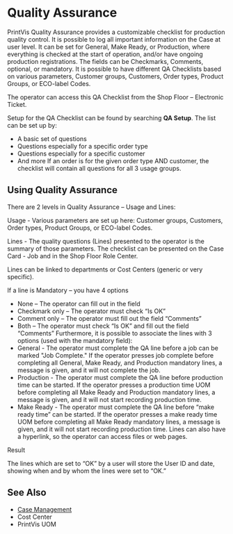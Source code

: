 # Quality Assurance
PrintVis Quality Assurance provides a customizable checklist for production quality control.  It is possible to log all important information on the Case at user level.  It can be set for General, Make Ready, or Production, where everything is checked at the start of operation, and/or have ongoing production registrations.  The fields can be Checkmarks, Comments, optional, or mandatory.  It is possible to have different QA Checklists based on various parameters, Customer groups, Customers, Order types, Product Groups, or ECO-label Codes.

The operator can access this QA Checklist from the Shop Floor – Electronic Ticket.

Setup for the QA Checklist can be found by searching **QA Setup**.  The list can be set up by:
- A basic set of questions
- Questions especially for a specific order type
- Questions especially for a specific customer
- And more
If an order is for the given order type AND customer, the checklist will contain all questions for all 3 usage groups.

## Using Quality Assurance
There are 2 levels in Quality Assurance – Usage and Lines:

Usage - Various parameters are set up here: Customer groups, Customers, Order types, Product Groups, or ECO-label Codes.

Lines - The quality questions (Lines) presented to the operator is the summary of those parameters.  The checklist can be presented on the Case Card - Job and in the Shop Floor Role Center.

Lines can be linked to departments or Cost Centers (generic or very specific).

If a line is Mandatory – you have 4 options
- None – The operator can fill out in the field
- Checkmark only – The operator must check “Is OK”
- Comment only – The operator must fill out the field “Comments”
- Both – The operator must check “Is OK” and fill out the field “Comments”
Furthermore, it is possible to associate the lines with 3 options (used with the mandatory field):
- General - The operator must complete the QA line before a job can be marked "Job Complete."  If the operator presses job complete before completing all General, Make Ready, and Production mandatory lines, a message is given, and it will not complete the job.
- Production - The operator must complete the QA line before production time can be started.  If the operator presses a production time UOM before completing all Make Ready and Production mandatory lines, a message is given, and it will not start recording production time.
- Make Ready - The operator must complete the QA line before “make ready time” can be started.  If the operator presses a make ready time UOM before completing all Make Ready mandatory lines, a message is given, and it will not start recording production time.
Lines can also have a hyperlink, so the operator can access files or web pages.

Result

The lines which are set to “OK” by a user will store the User ID and date, showing when and by whom the lines were set to “OK.”

## See Also

- <a href="../pvscasemanagement/" target="_self">Case Management</a>
- Cost Center
- PrintVis UOM

